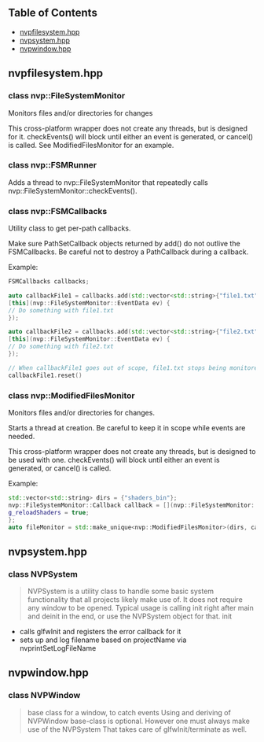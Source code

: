 ## Table of Contents
- [nvpfilesystem.hpp](#nvpfilesystemhpp)
- [nvpsystem.hpp](#nvpsystemhpp)
- [nvpwindow.hpp](#nvpwindowhpp)

## nvpfilesystem.hpp
### class nvp::FileSystemMonitor


Monitors files and/or directories for changes

This cross-platform wrapper does not create any threads, but is designed for
it. checkEvents() will block until either an event is generated, or cancel()
is called. See ModifiedFilesMonitor for an example.
### class nvp::FSMRunner


Adds a thread to nvp::FileSystemMonitor that repeatedly calls
nvp::FileSystemMonitor::checkEvents().
### class nvp::FSMCallbacks


Utility class to get per-path callbacks.

Make sure PathSetCallback objects returned by add() do not outlive the FSMCallbacks.
Be careful not to destroy a PathCallback during a callback.

Example:
```cpp
FSMCallbacks callbacks;

auto callbackFile1 = callbacks.add(std::vector<std::string>{"file1.txt"}, nvp::FileSystemMonitor::FSM_MODIFY,
[this](nvp::FileSystemMonitor::EventData ev) {
// Do something with file1.txt
});

auto callbackFile2 = callbacks.add(std::vector<std::string>{"file2.txt"}, nvp::FileSystemMonitor::FSM_MODIFY,
[this](nvp::FileSystemMonitor::EventData ev) {
// Do something with file2.txt
});

// When callbackFile1 goes out of scope, file1.txt stops being monitored
callbackFile1.reset()
```
### class nvp::ModifiedFilesMonitor


Monitors files and/or directories for changes.

Starts a thread at creation. Be careful to keep it in scope while events are needed.

This cross-platform wrapper does not create any threads, but is designed to be
used with one. checkEvents() will block until either an event is generated, or
cancel() is called.

Example:
```cpp
std::vector<std::string> dirs = {"shaders_bin"};
nvp::FileSystemMonitor::Callback callback = [](nvp::FileSystemMonitor::EventData ev){
g_reloadShaders = true;
};
auto fileMonitor = std::make_unique<nvp::ModifiedFilesMonitor>(dirs, callback);
```

## nvpsystem.hpp
### class NVPSystem

>  NVPSystem is a utility class to handle some basic system
functionality that all projects likely make use of.
It does not require any window to be opened.
Typical usage is calling init right after main and deinit
in the end, or use the NVPSystem object for that.
init
- calls glfwInit and registers the error callback for it
- sets up and log filename based on projectName via nvprintSetLogFileName

## nvpwindow.hpp
### class NVPWindow

>  base class for a window, to catch events
Using and deriving of NVPWindow base-class is optional.
However one must always make use of the NVPSystem
That takes care of glfwInit/terminate as well.
